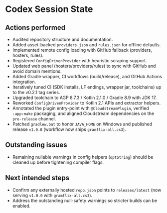 # Codex Session State

## Actions performed
- Audited repository structure and documentation.
- Added asset-backed `providers.json` and `rules.json` for offline defaults.
- Implemented remote config loading with GitHub fallback (providers, hosters, rules).
- Registered `ConfigDrivenProvider` with heuristic scraping support.
- Updated web panel (hosters/providers/rules) to sync with GitHub and avoid domain mentions.
- Added Gradle wrapper, CI workflows (build/release), and GitHub Actions integration.
- Iteratively tuned CI (SDK installs, LF endings, wrapper jar, toolchains) up to the v0.2.1 tag series.
- Upgraded toolchain to AGP 8.7.3 / Kotlin 2.1.0 / Gradle 8.9 with JDK 17.
- Reworked `ConfigDrivenProvider` to Kotlin 2.1 APIs and extractor helpers.
- Annotated the plugin entry-point with `@CloudstreamPlugin`, verified `:app:make` packaging, and aligned Cloudstream dependencies on the `pre-release` channel.
- Patched `gradlew.bat` to honor `JAVA_HOME` on Windows and published release `v1.0.0` (workflow now ships `gramflix-all.cs3`).

## Outstanding issues
- Remaining nullable warnings in config helpers (`optString`) should be cleaned up before tightening compiler flags.

## Next intended steps
- Confirm any externally hosted `repo.json` points to `releases/latest` (now serving `v1.0.0` with `gramflix-all.cs3`).
- Address the outstanding null-safety warnings so stricter builds can be enabled.
